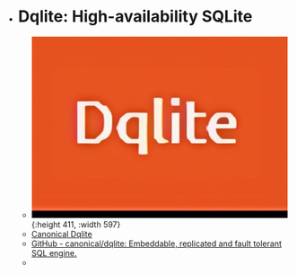 - # Dqlite: High-availability SQLite
	- ![dqlite.jpeg](../assets/dqlite_1687607017469_0.jpeg){:height 411, :width 597}
	- [Canonical Dqlite](https://dqlite.io/)
	- [GitHub - canonical/dqlite: Embeddable, replicated and fault tolerant SQL engine.](https://github.com/canonical/dqlite)
	-